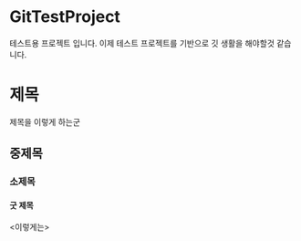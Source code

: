 # GitTestProject
테스트용 프로젝트 입니다.
이제 테스트 프로젝트를 기반으로 깃 생활을 해야할것 같습니다.
# 제목
제목을 이렇게 하는군

## 중제목

### 소제목

#### 굿 제목

<이렇게는>
